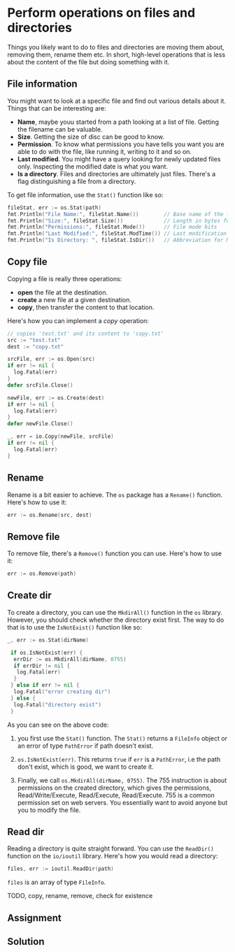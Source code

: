 # Perform operations on files and directories

Things you likely want to do to files and directories are moving them about, removing them, rename them etc. In short, high-level operations that is less about the content of the file but doing something with it.

## File information

You might want to look at a specific file and find out various details about it. Things that can be interesting are:

- **Name**, maybe youu started from a path looking at a list of file. Getting the filename can be valuable.
- **Size**. Getting the size of disc can be good to know.
- **Permission**. To know what permissions you have tells you want you are able to do with the file, like running it, writing to it and so on.
- **Last modified**. You might have a query looking for newly updated files only. Inspecting the modified date is what you want.
- **Is a directory**. Files and directories are ultimately just files. There's a flag distinguishing a file from a directory.

To get file information, use the `Stat()` function like so:

```go
fileStat, err := os.Stat(path)
fmt.Println("File Name:", fileStat.Name())        // Base name of the file
fmt.Println("Size:", fileStat.Size())             // Length in bytes for regular files
fmt.Println("Permissions:", fileStat.Mode())      // File mode bits
fmt.Println("Last Modified:", fileStat.ModTime()) // Last modification time
fmt.Println("Is Directory: ", fileStat.IsDir())   // Abbreviation for Mode().IsDir()
```

## Copy file

Copying a file is really three operations:

- **open** the file at the destination.
- **create** a new file at a given destination.
- **copy**, then transfer the content to that location.

Here's how you can implement a *copy* operation:

```go
// copies 'test.txt' and its content to 'copy.txt'
src := "test.txt"
dest := "copy.txt"

srcFile, err := os.Open(src)
if err != nil {
  log.Fatal(err)
}
defer srcFile.Close()

newFile, err := os.Create(dest)
if err != nil {
  log.Fatal(err)
}
defer newFile.Close()

_, err = io.Copy(newFile, srcFile)
if err != nil {
  log.Fatal(err)
}
```

## Rename

Rename is a bit easier to achieve. The `os` package has a `Rename()` function. Here's how to use it:

```go
err := os.Rename(src, dest)
```

## Remove file

To remove file, there's a `Remove()` function you can use. Here's how to use it:

```go
err := os.Remove(path)
```

## Create dir

To create a directory, you can use the `MkdirAll()` function in the `os` library. However, you should check whether the directory exist first. The way to do that is to use the `IsNotExist()` function like so:

```go
_, err := os.Stat(dirName)

 if os.IsNotExist(err) {
  errDir := os.MkdirAll(dirName, 0755)
  if errDir != nil {
   log.Fatal(err)
  }
 } else if err != nil {
  log.Fatal("error creating dir")
 } else {
  log.Fatal("directory exist")
 }
```

As you can see on the above code:

1. you first use the `Stat()` function. The `Stat()` returns a `FileInfo` object or an error of type `PathError` if path doesn't exist.

1. `os.IsNotExist(err)`. This returns `true` if `err` is a `PathError`, i.e the path don't exist, which is good, we want to create it.

1. Finally, we call `os.MkdirAll(dirName, 0755)`. The 755 instruction is about permissions on the created directory, which gives the permissions, Read/Write/Execute, Read/Execute, Read/Execute. 755 is a common permission set on web servers. You essentially want to avoid anyone but you to modify the file.

## Read dir

Reading a directory is quite straight forward. You can use the `ReadDir()` function on the `io/ioutil` library. Here's how you would read a directory:

```go
files, err := ioutil.ReadDir(path)
```

`files` is an array of type `FileInfo`.  

TODO, copy, rename, remove, check for existence

## Assignment

## Solution

